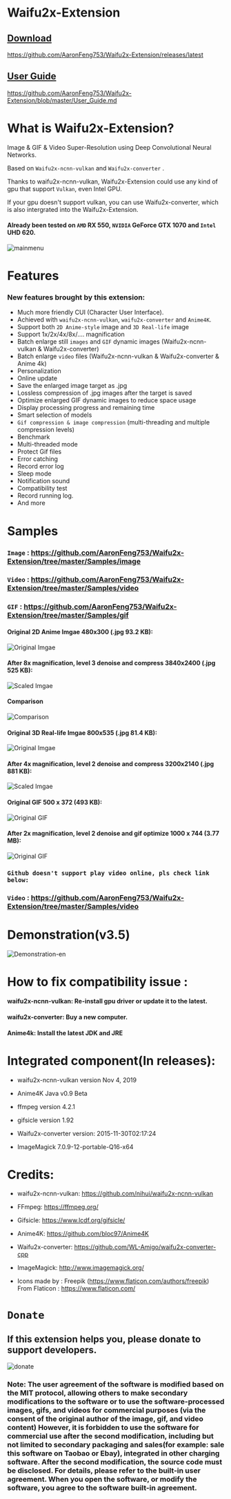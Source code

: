 # Waifu2x-Extension
## [Download](https://github.com/AaronFeng753/Waifu2x-Extension/releases/latest)
https://github.com/AaronFeng753/Waifu2x-Extension/releases/latest
## [User Guide](https://github.com/AaronFeng753/Waifu2x-Extension/blob/master/User_Guide.md)
https://github.com/AaronFeng753/Waifu2x-Extension/blob/master/User_Guide.md
# What is Waifu2x-Extension?
Image & GIF & Video Super-Resolution using Deep Convolutional Neural Networks.

Based on `Waifu2x-ncnn-vulkan` and `Waifu2x-converter` . 

Thanks to waifu2x-ncnn-vulkan, Waifu2x-Extension could use any kind of gpu that support `Vulkan`, even Intel GPU. 

If your gpu doesn't support vulkan, you can use Waifu2x-converter, which is also intergrated into the Waifu2x-Extension.

#### Already been tested on `AMD` RX 550, `NVIDIA` GeForce GTX 1070 and `Intel` UHD 620.

![mainmenu](/screenshot/mainmenu.png) 

# Features
### New features brought by this extension:
- Much more friendly CUI (Character User Interface).
- Achieved with `waifu2x-ncnn-vulkan`, `waifu2x-converter` and `Anime4K`.
- Support both `2D Anime-style` image and `3D Real-life` image
- Support 1x/2x/4x/8x/.... magnification
- Batch enlarge still `images` and `GIF` dynamic images (Waifu2x-ncnn-vulkan & Waifu2x-converter)
- Batch enlarge `video` files (Waifu2x-ncnn-vulkan & Waifu2x-converter & Anime 4k)
- Personalization
- Online update
- Save the enlarged image target as .jpg
- Lossless compression of .jpg images after the target is saved
- Optimize enlarged GIF dynamic images to reduce space usage
- Display processing progress and remaining time
- Smart selection of models
- `Gif compression & image compression` (multi-threading and multiple compression levels)
- Benchmark 
- Multi-threaded mode
- Protect Gif files
- Error catching
- Record error log
- Sleep mode
- Notification sound
- Compatibility test
- Record running log.
- And more

# Samples
### **`Image`** : https://github.com/AaronFeng753/Waifu2x-Extension/tree/master/Samples/image

### **`Video`** : https://github.com/AaronFeng753/Waifu2x-Extension/tree/master/Samples/video

### **`GIF`** : https://github.com/AaronFeng753/Waifu2x-Extension/tree/master/Samples/gif

#### Original 2D Anime Imgae 480x300 (.jpg 93.2 KB):
![Original Imgae](/Samples/image/Original_[480x300].jpg)

#### After 8x magnification, level 3 denoise and compress 3840x2400 (.jpg 525 KB):
![Scaled Imgae](/Samples/image/Waifu2x_8x_[3840x2400].jpg)

#### Comparison
![Comparison](/Samples/image/Comparison.png)

#### Original 3D Real-life Imgae 800x535 (.jpg 81.4 KB):
![Original Imgae](/Samples/image/deer.jpg)

#### After 4x magnification, level 2 denoise and compress 3200x2140 (.jpg 881 KB):
![Scaled Imgae](/Samples/image/deer_Waifu2x.jpg)

#### Original GIF 500 x 372 (493 KB):
![Original GIF](/Samples/gif/2_original.gif)

#### After 2x magnification, level 2 denoise and gif optimize 1000 x 744 (3.77 MB):
![Original GIF](/Samples/gif/2_waifu2x_compressed.gif)

### `Github doesn't support play video online, pls check link below:`
### **`Video`** : https://github.com/AaronFeng753/Waifu2x-Extension/tree/master/Samples/video

# Demonstration(v3.5)
![Demonstration-en](/screenshot/Demonstration-en.gif) 

# How to fix compatibility issue :
#### waifu2x-ncnn-vulkan: Re-install gpu driver or update it to the latest.
#### waifu2x-converter: Buy a new computer.
#### Anime4k: Install the latest JDK and JRE

# Integrated component(In releases):
- waifu2x-ncnn-vulkan version Nov 4, 2019

- Anime4K Java v0.9 Beta

- ffmpeg version 4.2.1

- gifsicle version 1.92

- Waifu2x-converter version: 2015-11-30T02:17:24

- ImageMagick 7.0.9-12-portable-Q16-x64


# Credits:
- waifu2x-ncnn-vulkan: https://github.com/nihui/waifu2x-ncnn-vulkan

- FFmpeg: https://ffmpeg.org/

- Gifsicle: https://www.lcdf.org/gifsicle/

- Anime4K: https://github.com/bloc97/Anime4K

- Waifu2x-converter: https://github.com/WL-Amigo/waifu2x-converter-cpp

- ImageMagick: http://www.imagemagick.org/

- Icons made by : Freepik (https://www.flaticon.com/authors/freepik) From Flaticon : https://www.flaticon.com/

# `Donate`

## If this extension helps you, please donate to support developers.

![donate](/donate.jpg)



### Note: The user agreement of the software is modified based on the MIT protocol, allowing others to make secondary modifications to the software or to use the software-processed images, gifs, and videos for commercial purposes (via the consent of the original author of the image, gif, and video content) However, it is forbidden to use the software for commercial use after the second modification, including but not limited to secondary packaging and sales(for example: sale this software on Taobao or Ebay), integrated in other charging software. After the second modification, the source code must be disclosed. For details, please refer to the built-in user agreement. When you open the software, or modify the software, you agree to the software built-in agreement.
